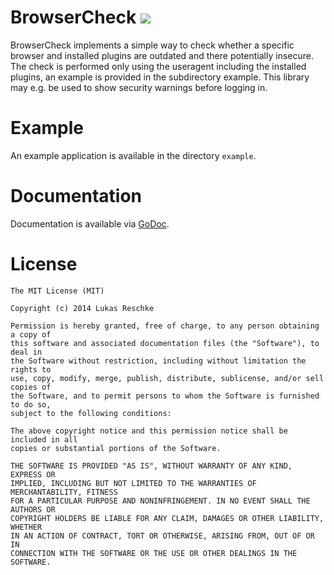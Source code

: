 BrowserCheck [![](https://api.travis-ci.org/LukasReschke/BrowserCheck.png)](https://travis-ci.org/LukasReschke/BrowserCheck/)
============
BrowserCheck implements a simple way to check whether a specific browser and installed plugins are outdated and there potentially insecure.
The check is performed only using the useragent including the installed plugins, an example is provided in the subdirectory example. 
This library may e.g. be used to show security warnings before logging in.

Example
=======
An example application is available in the directory `example`.

Documentation
=============
Documentation is available via [GoDoc](http://godoc.org/github.com/LukasReschke/BrowserCheck).

License
=======
```
The MIT License (MIT)

Copyright (c) 2014 Lukas Reschke

Permission is hereby granted, free of charge, to any person obtaining a copy of
this software and associated documentation files (the "Software"), to deal in
the Software without restriction, including without limitation the rights to
use, copy, modify, merge, publish, distribute, sublicense, and/or sell copies of
the Software, and to permit persons to whom the Software is furnished to do so,
subject to the following conditions:

The above copyright notice and this permission notice shall be included in all
copies or substantial portions of the Software.

THE SOFTWARE IS PROVIDED "AS IS", WITHOUT WARRANTY OF ANY KIND, EXPRESS OR
IMPLIED, INCLUDING BUT NOT LIMITED TO THE WARRANTIES OF MERCHANTABILITY, FITNESS
FOR A PARTICULAR PURPOSE AND NONINFRINGEMENT. IN NO EVENT SHALL THE AUTHORS OR
COPYRIGHT HOLDERS BE LIABLE FOR ANY CLAIM, DAMAGES OR OTHER LIABILITY, WHETHER
IN AN ACTION OF CONTRACT, TORT OR OTHERWISE, ARISING FROM, OUT OF OR IN
CONNECTION WITH THE SOFTWARE OR THE USE OR OTHER DEALINGS IN THE SOFTWARE.
```
